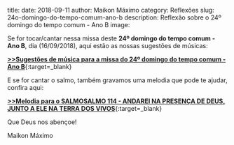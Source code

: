 title:
date: 2018-09-11
author: Maikon Máximo
category: Reflexões
slug: 24o-domingo-do-tempo-comum-ano-b
description: Reflexão sobre o 24º domingo do tempo comum - Ano B
image: 



Se for tocar/cantar nessa missa deste **24º domingo do tempo comum - Ano B**, dia (16/09/2018),
aqui estão as nossas sugestões de músicas:

[**>>Sugestões de música para a missa do 24º domingo do tempo comum - Ano B**](https://musicasparamissa.com.br/sugestoes-para/24o-domingo-do-tempo-comum-ano-b/){:target=\_blank}

E se for cantar o salmo, também gravamos uma melodia que pode te ajudar, confira aqui:

[**>>Melodia para o SALMOSALMO 114 - ANDAREI NA PRESENÇA DE DEUS, JUNTO A ELE NA TERRA DOS VIVOS**](https://musicasparamissa.com.br/musica/salmo-114-andarei-na-presenca-de-deus-junto-a-ele-na-terra-dos-vivos/){:target=\_blank}

Que Deus nos abençoe!

Maikon Máximo
